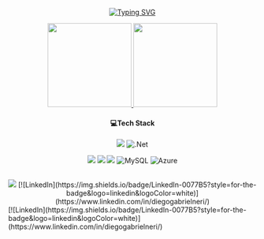 <div align="center">

[![Typing SVG](https://readme-typing-svg.demolab.com?font=Fira+Code&weight=600&size=25&letterSpacing=2px&duration=4000&pause=300&color=265BFF&center=true&width=435&height=56&lines=My+name+is+Diego+Neri;I+am+FullStack+Developer)](https://git.io/typing-svg)
</div>

 
<div align="center">
  <a href="https://github.com/Diego-Neri/">
    <img height="170px" src="https://github-readme-stats.vercel.app/api?username=Diego-Neri&show_icons=true&theme=dark"/>
    <img height="170px"  src="https://github-readme-stats.vercel.app/api/top-langs/?username=Diego-Neri&layout=compact&langs_count=7&theme=dark"/></a>
</div>


 <div align="center" > 
   
#### 💻Tech Stack
 
<img src="https://img.shields.io/badge/C%23-239120?style=for-the-badge&logo=c-sharp&logoColor=white" target="_blank"></a> 
![.Net](https://img.shields.io/badge/.NET-5C2D91?style=for-the-badge&logo=.net&logoColor=white)

<img src="https://img.shields.io/badge/-javascript-%23333?style=for-the-badge&logo=javascript&logoColor=%23F7DF1E)" target="_blank"></a>
<img src="https://img.shields.io/badge/-html5-%23E34F26?style=for-the-badge&logo=html5&logoColor=white" target="_blank"></a>
<img src="https://img.shields.io/badge/-css3-%231572B6?style=for-the-badge&logo=css3&logoColor=white)" target="_blank"></a> 
![MySQL](https://img.shields.io/badge/mysql-4479A1.svg?style=for-the-badge&logo=mysql&logoColor=white)
![Azure](https://img.shields.io/badge/azure-%230072C6.svg?style=for-the-badge&logo=microsoftazure&logoColor=white)


</div>

     
  ##

 
<div align="center" > 
  <a href = "mailto:diegoneri500@gmail.com"><img src="https://img.shields.io/badge/-Gmail-%23333?style=for-the-badge&logo=gmail&logoColor=white" target="_blank"></a>
[![LinkedIn](https://img.shields.io/badge/LinkedIn-0077B5?style=for-the-badge&logo=linkedin&logoColor=white)](https://www.linkedin.com/in/diegogabrielneri/)
 
</div>
[![LinkedIn](https://img.shields.io/badge/LinkedIn-0077B5?style=for-the-badge&logo=linkedin&logoColor=white)](https://www.linkedin.com/in/diegogabrielneri/)



